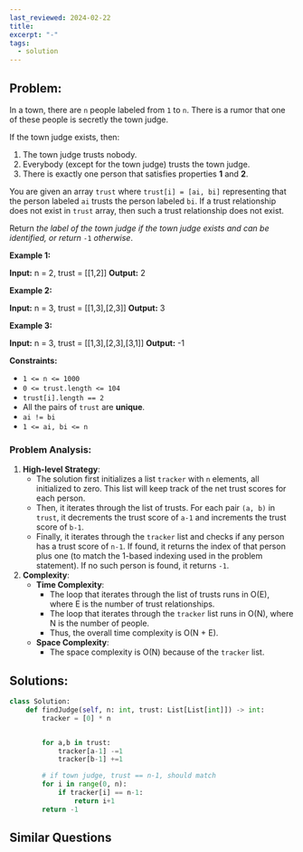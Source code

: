 ```yaml
---
last_reviewed: 2024-02-22
title: 
excerpt: "-"
tags:
  - solution
---
```

## Problem:
In a town, there are `n` people labeled from `1` to `n`. There is a rumor that one of these people is secretly the town judge.

If the town judge exists, then:

1. The town judge trusts nobody.
2. Everybody (except for the town judge) trusts the town judge.
3. There is exactly one person that satisfies properties **1** and **2**.

You are given an array `trust` where `trust[i] = [ai, bi]` representing that the person labeled `ai` trusts the person labeled `bi`. If a trust relationship does not exist in `trust` array, then such a trust relationship does not exist.

Return _the label of the town judge if the town judge exists and can be identified, or return_ `-1` _otherwise_.

**Example 1:**

**Input:** n = 2, trust = [[1,2]]
**Output:** 2

**Example 2:**

**Input:** n = 3, trust = [[1,3],[2,3]]
**Output:** 3

**Example 3:**

**Input:** n = 3, trust = [[1,3],[2,3],[3,1]]
**Output:** -1

**Constraints:**

- `1 <= n <= 1000`
- `0 <= trust.length <= 104`
- `trust[i].length == 2`
- All the pairs of `trust` are **unique**.
- `ai != bi`
- `1 <= ai, bi <= n`

### Problem Analysis:
1. **High-level Strategy**:
    - The solution first initializes a list `tracker` with `n` elements, all initialized to zero. This list will keep track of the net trust scores for each person.
    - Then, it iterates through the list of trusts. For each pair `(a, b)` in `trust`, it decrements the trust score of `a-1` and increments the trust score of `b-1`.
    - Finally, it iterates through the `tracker` list and checks if any person has a trust score of `n-1`. If found, it returns the index of that person plus one (to match the 1-based indexing used in the problem statement). If no such person is found, it returns `-1`.
2. **Complexity**:
    - **Time Complexity**:
        - The loop that iterates through the list of trusts runs in O(E), where E is the number of trust relationships.
        - The loop that iterates through the `tracker` list runs in O(N), where N is the number of people.
        - Thus, the overall time complexity is O(N + E).
    - **Space Complexity**:
        - The space complexity is O(N) because of the `tracker` list.

## Solutions:

```python
class Solution:
    def findJudge(self, n: int, trust: List[List[int]]) -> int:
        tracker = [0] * n


        for a,b in trust:
            tracker[a-1] -=1
            tracker[b-1] +=1

        # if town judge, trust == n-1, should match
        for i in range(0, n):
            if tracker[i] == n-1:
                return i+1
        return -1
```

## Similar Questions